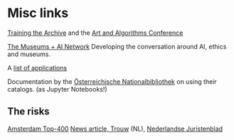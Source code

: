 # Misc links

[Training the Archive](https://trainingthearchive.ludwigforum.de/en/start/) and the [Art and Algorithms Conference](https://trainingthearchive.ludwigforum.de/en/program-conference/)

[The Museums + AI Network](https://themuseumsai.network/)
Developing the conversation around AI, ethics and museums.

A [list of applications](https://www.artsmetrics.com/en/list-of-artificial-intelligence-ai-initiatives-in-museums/)

Documentation by the [Österreichische Nationalbibliothek](https://labs.onb.ac.at/de/dataset/catalogue/) on using their catalogs. (as Jupyter Notebooks!) 

## The risks

[Amsterdam Top-400](https://pilpnjcm.nl/dossiers/top-400/) [News article, Trouw](https://www.trouw.nl/binnenland/ook-jongeren-die-niets-hebben-uitgehaald-komen-op-amsterdamse-risicolijst-top-400~b4d1680d/) (NL), [Nederlandse Juristenblad](https://www.njb.nl/nieuws/kritisch-rapport-over-misdaadpreventieprogramma-top400-amsterdam/)
